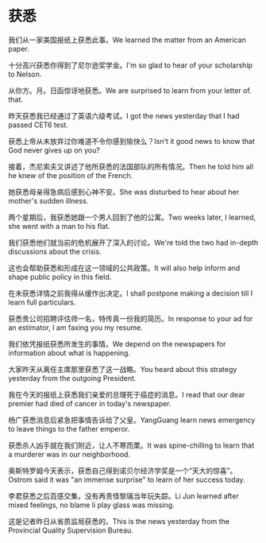 # 获悉

<p><span class="chinese">我们从一家美国报纸上获悉此事。</span><span class="english">We learned the matter from an American paper.</span></p>

<p><span class="chinese">十分高兴获悉你得到了尼尔逊奖学金。</span><span class="english">I'm so glad to hear of your scholarship to Nelson.</span></p>

<p><span class="chinese">从你方。月。日函惊讶地获悉。</span><span class="english">We are surprised to learn from your letter of. that.</span></p>

<p><span class="chinese">昨天获悉我已经通过了英语六级考试。</span><span class="english">I got the news yesterday that I had passed CET6 test.</span></p>

<p><span class="chinese">获悉上帝从未放弃过你难道不令你感到愉快么？</span><span class="english">Isn't it good news to know that God never gives up on you?</span></p>

<p><span class="chinese">接着，杰尼索夫又讲述了他所获悉的法国部队的所有情况。</span><span class="english">Then he told him all he knew of the position of the French.</span></p>

<p><span class="chinese">她获悉母亲得急病后感到心神不安。</span><span class="english">She was disturbed to hear about her mother's sudden illness.</span></p>

<p><span class="chinese">两个星期后，我获悉她跟一个男人回到了他的公寓。</span><span class="english">Two weeks later, I learned, she went with a man to his flat.</span></p>

<p><span class="chinese">我们获悉他们就当前的危机展开了深入的讨论。</span><span class="english">We're told the two had in-depth discussions about the crisis.</span></p>

<p><span class="chinese">这也会帮助获悉和形成在这一领域的公共政策。</span><span class="english">It will also help inform and shape public policy in this field.</span></p>

<p><span class="chinese">在未获悉详情之前我得从缓作出决定。</span><span class="english">I shall postpone making a decision till I learn full particulars.</span></p>

<p><span class="chinese">获悉贵公司招聘评估师一名，特传真一份我的简历。</span><span class="english">In response to your ad for an estimator, I am faxing you my resume.</span></p>

<p><span class="chinese">我们依凭报纸获悉所发生的事情。</span><span class="english">We depend on the newspapers for information about what is happening.</span></p>

<p><span class="chinese">大家昨天从离任主席那里获悉了这一战略。</span><span class="english">You heard about this strategy yesterday from the outgoing President.</span></p>

<p><span class="chinese">我在今天的报纸上获悉我们亲爱的总理死于癌症的消息。</span><span class="english">I read that our dear premier had died of cancer in today's newspaper.</span></p>

<p><span class="chinese">杨广获悉消息后紧急把事情告诉给了父皇。</span><span class="english">YangGuang learn news emergency to leave things to the father emperor.</span></p>

<p><span class="chinese">获悉杀人凶手就在我们附近，让人不寒而栗。</span><span class="english">It was spine-chilling to learn that a murderer was in our neighborhood.</span></p>

<p><span class="chinese">奥斯特罗姆今天表示，获悉自己得到诺贝尔经济学奖是一个“天大的惊喜”。</span><span class="english">Ostrom said it was "an immense surprise" to learn of her success today.</span></p>

<p><span class="chinese">李君获悉之后百感交集，没有再责怪黎璃当年玩失踪。</span><span class="english">Li Jun learned after mixed feelings, no blame li play glass was missing.</span></p>

<p><span class="chinese">这是记者昨日从省质监局获悉的。</span><span class="english">This is the news yesterday from the Provincial Quality Supervision Bureau.</span></p>


